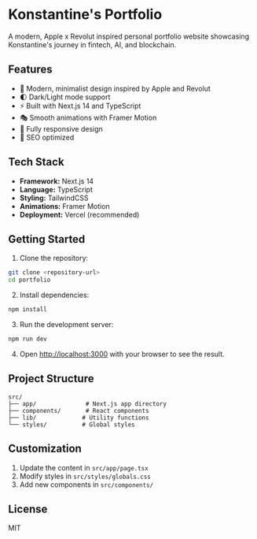 # Konstantine's Portfolio

A modern, Apple x Revolut inspired personal portfolio website showcasing Konstantine's journey in fintech, AI, and blockchain.

## Features

- 🎨 Modern, minimalist design inspired by Apple and Revolut
- 🌓 Dark/Light mode support
- ⚡ Built with Next.js 14 and TypeScript
- 🎭 Smooth animations with Framer Motion
- 📱 Fully responsive design
- 🎯 SEO optimized

## Tech Stack

- **Framework:** Next.js 14
- **Language:** TypeScript
- **Styling:** TailwindCSS
- **Animations:** Framer Motion
- **Deployment:** Vercel (recommended)

## Getting Started

1. Clone the repository:
```bash
git clone <repository-url>
cd portfolio
```

2. Install dependencies:
```bash
npm install
```

3. Run the development server:
```bash
npm run dev
```

4. Open [http://localhost:3000](http://localhost:3000) with your browser to see the result.

## Project Structure

```
src/
├── app/              # Next.js app directory
├── components/       # React components
├── lib/             # Utility functions
└── styles/          # Global styles
```

## Customization

1. Update the content in `src/app/page.tsx`
2. Modify styles in `src/styles/globals.css`
3. Add new components in `src/components/`

## License

MIT 